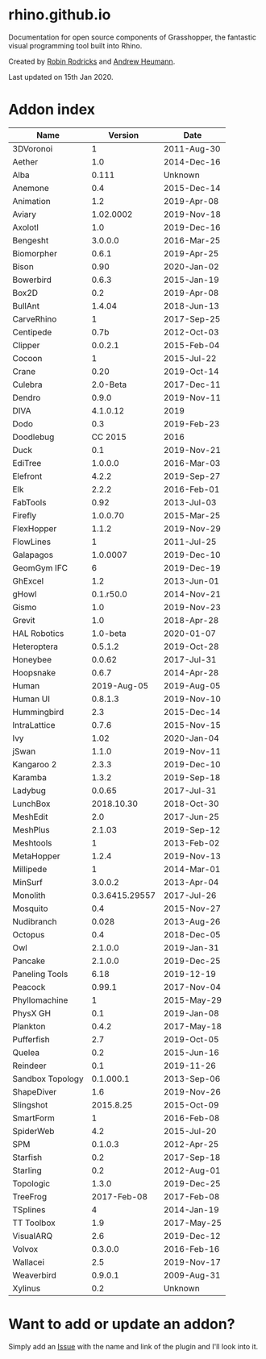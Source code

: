 # rhino.github.io
Documentation for open source components of Grasshopper, the fantastic visual programming tool built into Rhino.

Created by <a href="https://github.com/robinrodricks">Robin Rodricks</a> and <a href="http://www.grasshopper3d.com/profile/AndrewHeumann/">Andrew Heumann</a>.

Last updated on 15th Jan 2020.

# Addon index

| Name             | Version        | Date        |
|------------------|----------------|-------------|
| 3DVoronoi        | 1              | 2011-Aug-30 |
| Aether           | 1.0            | 2014-Dec-16 |
| Alba             | 0.111          | Unknown     |
| Anemone          | 0.4            | 2015-Dec-14 |
| Animation        | 1.2            | 2019-Apr-08 |
| Aviary           | 1.02.0002      | 2019-Nov-18 |
| Axolotl          | 1.0            | 2019-Dec-16 |
| Bengesht         | 3.0.0.0        | 2016-Mar-25 |
| Biomorpher       | 0.6.1          | 2019-Apr-25 |
| Bison            | 0.90           | 2020-Jan-02 |
| Bowerbird        | 0.6.3          | 2015-Jan-19 |
| Box2D            | 0.2            | 2019-Apr-08 |
| BullAnt          | 1.4.04         | 2018-Jun-13 |
| CarveRhino       | 1              | 2017-Sep-25 |
| Centipede        | 0.7b           | 2012-Oct-03 |
| Clipper          | 0.0.2.1        | 2015-Feb-04 |
| Cocoon           | 1              | 2015-Jul-22 |
| Crane            | 0.20           | 2019-Oct-14 |
| Culebra          | 2.0-Beta       | 2017-Dec-11 |
| Dendro           | 0.9.0          | 2019-Nov-11 |
| DIVA             | 4.1.0.12       | 2019        |
| Dodo             | 0.3            | 2019-Feb-23 |
| Doodlebug        | CC 2015        | 2016        |
| Duck             | 0.1            | 2019-Nov-21 |
| EdiTree          | 1.0.0.0        | 2016-Mar-03 |
| Elefront         | 4.2.2          | 2019-Sep-27 |
| Elk              | 2.2.2          | 2016-Feb-01 |
| FabTools         | 0.92           | 2013-Jul-03 |
| Firefly          | 1.0.0.70       | 2015-Mar-25 |
| FlexHopper       | 1.1.2          | 2019-Nov-29 |
| FlowLines        | 1              | 2011-Jul-25 |
| Galapagos        | 1.0.0007       | 2019-Dec-10 |
| GeomGym IFC      | 6              | 2019-Dec-19 |
| GhExcel          | 1.2            | 2013-Jun-01 |
| gHowl            | 0.1.r50.0      | 2014-Nov-21 |
| Gismo            | 1.0            | 2019-Nov-23 |
| Grevit           | 1.0            | 2018-Apr-28 |
| HAL Robotics     | 1.0-beta       | 2020-01-07  |
| Heteroptera      | 0.5.1.2        | 2019-Oct-28 |
| Honeybee         | 0.0.62         | 2017-Jul-31 |
| Hoopsnake        | 0.6.7          | 2014-Apr-28 |
| Human            | 2019-Aug-05    | 2019-Aug-05 |
| Human UI         | 0.8.1.3        | 2019-Nov-10 |
| Hummingbird      | 2.3            | 2015-Dec-14 |
| IntraLattice     | 0.7.6          | 2015-Nov-15 |
| Ivy              | 1.02           | 2020-Jan-04 |
| jSwan            | 1.1.0          | 2019-Nov-11 |
| Kangaroo 2       | 2.3.3          | 2019-Dec-10 |
| Karamba          | 1.3.2          | 2019-Sep-18 |
| Ladybug          | 0.0.65         | 2017-Jul-31 |
| LunchBox         | 2018.10.30     | 2018-Oct-30 |
| MeshEdit         | 2.0            | 2017-Jun-25 |
| MeshPlus         | 2.1.03         | 2019-Sep-12 |
| Meshtools        | 1              | 2013-Feb-02 |
| MetaHopper       | 1.2.4          | 2019-Nov-13 |
| Millipede        | 1              | 2014-Mar-01 |
| MinSurf          | 3.0.0.2        | 2013-Apr-04 |
| Monolith         | 0.3.6415.29557 | 2017-Jul-26 |
| Mosquito         | 0.4            | 2015-Nov-27 |
| Nudibranch       | 0.028          | 2013-Aug-26 |
| Octopus          | 0.4            | 2018-Dec-05 |
| Owl              | 2.1.0.0        | 2019-Jan-31 |
| Pancake          | 2.1.0.0        | 2019-Dec-25 |
| Paneling Tools   | 6.18           | 2019-12-19  |
| Peacock          | 0.99.1         | 2017-Nov-04 |
| Phyllomachine    | 1              | 2015-May-29 |
| PhysX GH         | 0.1            | 2019-Jan-08 |
| Plankton         | 0.4.2          | 2017-May-18 |
| Pufferfish       | 2.7            | 2019-Oct-05 |
| Quelea           | 0.2            | 2015-Jun-16 |
| Reindeer         | 0.1            | 2019-11-26  |
| Sandbox Topology | 0.1.000.1      | 2013-Sep-06 |
| ShapeDiver       | 1.6            | 2019-Nov-26 |
| Slingshot        | 2015.8.25      | 2015-Oct-09 |
| SmartForm        | 1              | 2016-Feb-08 |
| SpiderWeb        | 4.2            | 2015-Jul-20 |
| SPM              | 0.1.0.3        | 2012-Apr-25 |
| Starfish         | 0.2            | 2017-Sep-18 |
| Starling         | 0.2            | 2012-Aug-01 |
| Topologic        | 1.3.0          | 2019-Dec-25 |
| TreeFrog         | 2017-Feb-08    | 2017-Feb-08 |
| TSplines         | 4              | 2014-Jan-19 |
| TT Toolbox       | 1.9            | 2017-May-25 |
| VisualARQ        | 2.6            | 2019-Dec-12 |
| Volvox           | 0.3.0.0        | 2016-Feb-16 |
| Wallacei         | 2.5            | 2019-Nov-17 |
| Weaverbird       | 0.9.0.1        | 2009-Aug-31 |
| Xylinus          | 0.2            | Unknown     |

# Want to add or update an addon?
Simply add an [Issue](https://github.com/rhino/rhino.github.io/issues) with the name and link of the plugin and I'll look into it.
